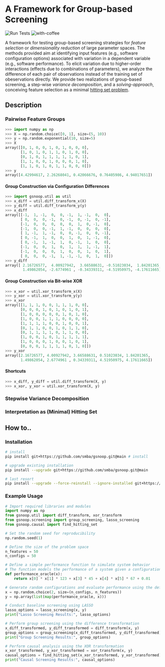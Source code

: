 # A Framework for Group-based Screening
![Run Tests](https://github.com/smba/gsnoop/actions/workflows/test.yml/badge.svg) ![with-coffee](https://img.shields.io/badge/made%20with-%E2%98%95%EF%B8%8F%20coffee-yellow.svg)

A framework for testing group-based screening strategies for _feature selection_ or _dimensionality reduction_ of large parameter spaces. The methods provided aim at identifying input features (e.g., software configuration options) associated with variation in a dependent variable (e.g., software performance). To elicit variation due to higher-order interactions (effects due to combinations of parameters), we analyze the difference of each pair of observations instead of the training set of obeservations directly. We provide two realizations of group-based screening, a step-wise _variance decomposition_, and a _solving-approach_, conceiving feature selection as a minimal [hitting set problem](https://en.wikipedia.org/wiki/Set_cover_problem#Hitting_set_formulation). 

## Description

### Pairwise Feature Groups
```python
>>> import numpy as np
>>> X = np.random.choice([0, 1], size=(5, 10))
>>> y = np.random.exponential(10, size=5)
>>> X
array([[0, 1, 0, 0, 1, 0, 1, 0, 0, 0],
       [1, 0, 1, 0, 1, 1, 0, 1, 0, 0],
       [0, 1, 0, 1, 1, 1, 1, 1, 0, 1],
       [1, 1, 0, 0, 1, 0, 0, 0, 1, 0],
       [1, 1, 0, 1, 0, 1, 1, 0, 0, 0]])
>>> y
array([4.42994617, 2.26268041, 0.42066676, 0.76405986, 4.94017651])
```
#### Group Construction via Configuration Differences
```python
>>> import gsnoop.util as util
>>> x_diff = util.diff_transform_x(X)
>>> y_diff = util.diff_transform_y(y)
>>> x_diff
array([[-1,  1, -1,  0,  0, -1,  1, -1,  0,  0],
       [ 0,  0,  0, -1,  0, -1,  0, -1,  0, -1],
       [-1,  0,  0,  0,  0,  0,  1,  0, -1,  0],
       [-1,  0,  0, -1,  1, -1,  0,  0,  0,  0],
       [ 1, -1,  1, -1,  0,  0, -1,  0,  0, -1],
       [ 0, -1,  1,  0,  0,  1,  0,  1, -1,  0],
       [ 0, -1,  1, -1,  1,  0, -1,  1,  0,  0],
       [-1,  0,  0,  1,  0,  1,  1,  1, -1,  1],
       [-1,  0,  0,  0,  1,  0,  0,  1,  0,  1],
       [ 0,  0,  0, -1,  1, -1, -1,  0,  1,  0]])
>>> y_diff
array([ 2.16726577,  4.00927942,  3.66588631, -0.51023034,  1.84201365,
        1.49862054, -2.6774961 , -0.34339311, -4.51950975, -4.17611665])
```
#### Group Construction via Bit-wise XOR
```python
>>> x_xor = util.xor_transform_x(X)
>>> y_xor = util.xor_transform_y(y)
>>> x_xor
array([[1, 1, 1, 0, 0, 1, 1, 1, 0, 0],
       [0, 0, 0, 1, 0, 1, 0, 1, 0, 1],
       [1, 0, 0, 0, 0, 0, 1, 0, 1, 0],
       [1, 0, 0, 1, 1, 1, 0, 0, 0, 0],
       [1, 1, 1, 1, 0, 0, 1, 0, 0, 1],
       [0, 1, 1, 0, 0, 1, 0, 1, 1, 0],
       [0, 1, 1, 1, 1, 0, 1, 1, 0, 0],
       [1, 0, 0, 1, 0, 1, 1, 1, 1, 1],
       [1, 0, 0, 0, 1, 0, 0, 1, 0, 1],
       [0, 0, 0, 1, 1, 1, 1, 0, 1, 0]])
>>> y_xor
array([2.16726577, 4.00927942, 3.66588631, 0.51023034, 1.84201365,
       1.49862054, 2.6774961 , 0.34339311, 4.51950975, 4.17611665])
```

#### Shortcuts
```python
>>> x_diff, y_diff = util.diff_transform(X, y)
>>> x_xor, y_xor = util.xor_transform(X, y)
```

### Stepwise Variance Decomposition
### Interpretation as (Minimal) Hitting Set 

## How to..

### Installation
```bash
# install
pip install git+https://github.com/smba/gsnoop.git@main # install 
```
```bash
# upgrade existing installation
pip install --upgrade git+https://github.com/smba/gsnoop.git@main
```
```bash
# last resort
pip install --upgrade --force-reinstall --ignore-installed git+https://github.com/smba/gsnoop.git@main 
```

### Example Usage
```python
# Import required libraries and modules
import numpy as np
from gsnoop.util import diff_transform, xor_transform
from gsnoop.screening import group_screening, lasso_screening
from gsnoop.causal import find_hitting_set

# Set the random seed for reproducibility
np.random.seed(1)

# Define the size of the problem space
n_features = 50
n_configs = 50

# Define a simple performance function to simulate system behavior
# The function models the performance of a system given a configuration of features
def performance_oracle(x):
    return x[0] * x[1] * 123 + x[3] * 45 + x[4] * x[5] * 67 + 0.01

# Generate random configurations and evaluate performance using the defined oracle
x = np.random.choice(2, size=(n_configs, n_features))
y = np.array(list(map(performance_oracle, x)))

# Conduct baseline screening using LASSO
lasso_options = lasso_screening(x, y)
print("Lasso Screening Results:", lasso_options)

# Perform group screening using the difference transformation
x_diff_transformed, y_diff_transformed = diff_transform(x, y)
group_options = group_screening(x_diff_transformed, y_diff_transformed)
print("Group Screening Results:", group_options)

# Perform causal analysis using the XOR transformation
x_xor_transformed, y_xor_transformed = xor_transform(x, y)
causal_options = find_hitting_set(x_xor_transformed, y_xor_transformed)
print("Causal Screening Results:", causal_options)

```

